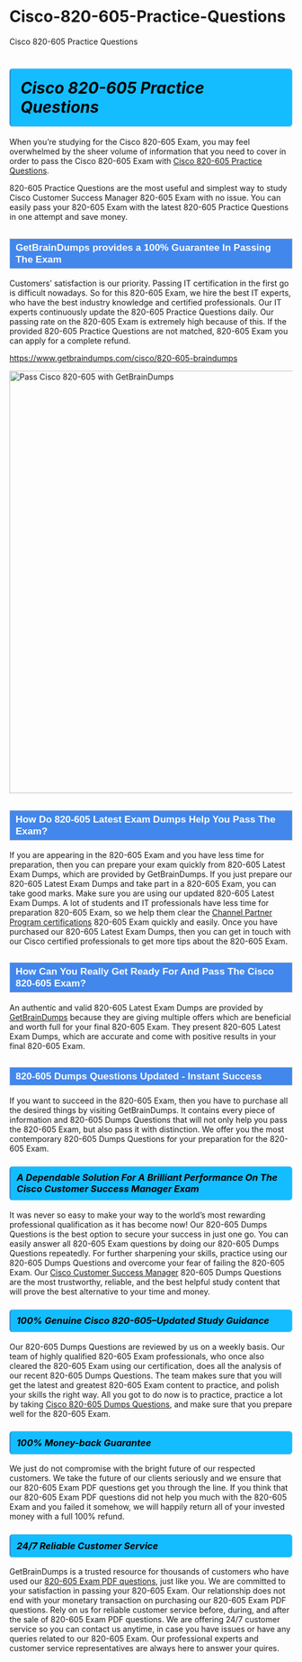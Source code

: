 # Cisco-820-605-Practice-Questions
Cisco 820-605 Practice Questions
<h1><strong><span style="display: block; color: #000000; background: #14BDFF; border: 0.5px solid #AED6F1; border-left: 3px solid #3498DB; padding: .6em; border-radius: 6px;">                     <em>Cisco 820-605 <span class="exam_variation">Practice Questions</span> </em>                </span></strong>            </h1>                        <p>When you’re studying for the Cisco 820-605 Exam, you may feel overwhelmed by the sheer volume of information             that you need to cover in order to pass the Cisco 820-605 Exam with <a href="https://www.getbraindumps.com/cisco/820-605-braindumps">Cisco 820-605 <span class="exam_variation">Practice Questions</span></a>.</p>            <p>820-605 <span class="exam_variation">Practice Questions</span> are the most useful and simplest way to study Cisco Customer Success Manager 820-605 Exam             with no issue. You can easily pass your 820-605 Exam with the latest 820-605 <span class="exam_variation">Practice Questions</span> in one attempt and save money.</p>                        <h2 style="background: #4287ec; border: 1px solid #cccccc; padding: 5px 10px;">                <span style="color: #ffffff;">                    <span style="font-size: 11pt;">                        <span style="line-height: normal;">                            <span style="font-family: Calibri,sans-serif;">                                <strong>                                    <span style="font-size: 13.0pt;">GetBrainDumps provides a 100% Guarantee In Passing The Exam</span>                                </strong>                            </span>                        </span>                    </span>                </span>            </h2>                        <p>Customers’ satisfaction is our priority. Passing IT certification in the first go is difficult nowadays. So for this 820-605 Exam,             we hire the best IT experts, who have the best industry knowledge and certified professionals. Our IT experts continuously update the 820-605 <span class="exam_variation">Practice Questions</span>             daily. Our passing rate on the 820-605 Exam is extremely high because of this. If the provided 820-605 <span class="exam_variation">Practice Questions</span> are not matched, 820-605 Exam you             can apply for a complete refund.</p>                                    <p><a href="https://www.getbraindumps.com/cisco/820-605-braindumps">https://www.getbraindumps.com/cisco/820-605-braindumps</a></p>                        <p><a href="https://www.getbraindumps.com/"><img src="https://www.getbraindumps.com/images/get-updated-exam-questions-with-discount-getbraindumps.jpg" class="postImage" alt="Pass Cisco 820-605 with GetBrainDumps" width="750"></a></p>                                        <h2 style="background: #4287ec; border: 1px solid #cccccc; padding: 5px 10px;">                <span style="color: #ffffff;">                    <span style="font-size: 11pt;">                        <span style="line-height: normal;">                            <span style="font-family: Calibri,sans-serif;">                                <strong>                                    <span style="font-size: 13.0pt;">How Do 820-605 <span class="exam_variation2">Latest Exam Dumps</span> Help You Pass The Exam?</span>                                </strong>                            </span>                        </span>                    </span>                </span>            </h2>                        <p>If you are appearing in the 820-605 Exam and you have less time for preparation, then you can prepare your exam quickly from 820-605 <span class="exam_variation2">Latest Exam Dumps</span>,             which are provided by GetBrainDumps. If you just prepare our 820-605 <span class="exam_variation2">Latest Exam Dumps</span> and take part in a 820-605 Exam, you can take good marks.             Make sure you are using our updated 820-605 <span class="exam_variation2">Latest Exam Dumps</span>. A lot of students and IT professionals have less time for preparation 820-605 Exam,             so we help them clear the <a href="https://www.getbraindumps.com/cisco/channel-partner-program-braindumps.html">Channel Partner Program certifications</a> 820-605 Exam quickly and easily. Once you have purchased             our 820-605 <span class="exam_variation2">Latest Exam Dumps</span>, then you can get in touch with our Cisco certified professionals to get more tips about the 820-605 Exam.</p>                        <h2 style="background: #4287ec; border: 1px solid #cccccc; padding: 5px 10px;">                <span style="color: #ffffff;">                    <span style="font-size: 11pt;">                        <span style="line-height: normal;">                            <span style="font-family: Calibri,sans-serif;">                                <strong>                                    <span style="font-size: 13.0pt;">How Can You Really Get Ready For And Pass The Cisco 820-605 Exam?</span>                                </strong>                            </span>                        </span>                    </span>                </span>            </h2>                        <p>An authentic and valid 820-605 <span class="exam_variation2">Latest Exam Dumps</span> are provided by <a href="https://www.getbraindumps.com/">GetBrainDumps</a> because they are giving multiple offers which are beneficial             and worth full for your final 820-605 Exam. They present 820-605 <span class="exam_variation2">Latest Exam Dumps</span>, which are accurate and come with positive             results in your final 820-605 Exam.</p>                        <h2 style="background: #4287ec; border: 1px solid #cccccc; padding: 5px 10px;">                <span style="color: #ffffff;">                    <span style="font-size: 11pt;">                        <span style="line-height: normal;">                            <span style="font-family: Calibri,sans-serif;">                                <strong>                                    <span style="font-size: 13.0pt;">820-605 <span class="exam_variation3">Dumps Questions</span> Updated - Instant Success</span>                                </strong>                            </span>                        </span>                    </span>                </span>            </h2>                        <p>If you want to succeed in the 820-605 Exam, then you have to purchase all the desired things by visiting GetBrainDumps.             It contains every piece of information and 820-605 <span class="exam_variation3">Dumps Questions</span> that will not only help you pass the 820-605 Exam,             but also pass it with distinction. We offer you the most contemporary 820-605 <span class="exam_variation3">Dumps Questions</span> for your preparation for the 820-605 Exam.</p>                        <h3>                <strong>                    <span style="display: block; color: #000000; background: #14BDFF; border: 0.5px solid #AED6F1; border-left: 3px solid #3498DB; padding: .6em; border-radius: 6px;">                        <em>A Dependable Solution For A Brilliant Performance On The Cisco Customer Success Manager Exam</em>                    </span>                </strong>            </h3>                        <p>It was never so easy to make your way to the world’s most rewarding professional qualification as it has become now! Our 820-605 <span class="exam_variation3">Dumps Questions</span>             is the best option to secure your success in just one go. You can easily answer all 820-605 Exam questions by doing our 820-605 <span class="exam_variation3">Dumps Questions</span>             repeatedly. For further sharpening your skills, practice using our 820-605 <span class="exam_variation3">Dumps Questions</span> and overcome your fear of failing the 820-605 Exam.             Our <a href="https://www.getbraindumps.com/cisco/820-605-braindumps">Cisco Customer Success Manager</a> 820-605 <span class="exam_variation3">Dumps Questions</span> are the most trustworthy, reliable, and the best helpful study             content that will prove the best alternative to your time and money.</p>                        <h3>                <strong>                    <span style="display: block; color: #000000; background: #14BDFF; border: 0.5px solid #AED6F1; border-left: 3px solid #3498DB; padding: .6em; border-radius: 6px;">                        <em>100% Genuine Cisco 820-605–Updated Study Guidance </em>                    </span>                </strong>            </h3>                        <p>Our 820-605 <span class="exam_variation3">Dumps Questions</span> are reviewed by us on a weekly basis. Our team of highly qualified 820-605 Exam professionals, who once also             cleared the 820-605 Exam using our certification, does all the analysis of our recent 820-605 <span class="exam_variation3">Dumps Questions</span>. The team makes sure that you will get the             latest and greatest 820-605 Exam content to practice, and polish your skills the right way. All you got to do now is to practice, practice a lot by             taking <a href="https://www.getbraindumps.com/cisco-braindumps.html">Cisco 820-605 <span class="exam_variation3">Dumps Questions</span></a>, and make sure that you prepare well for the 820-605 Exam.</p>                        <h3>                <strong>                    <span style="display: block; color: #000000; background: #14BDFF; border: 0.5px solid #AED6F1; border-left: 3px solid #3498DB; padding: .6em; border-radius: 6px;">                        <em>100% Money-back Guarantee</em>                    </span>                </strong>            </h3>                        <p>We just do not compromise with the bright future of our respected customers. We take the future of our clients seriously and we ensure that our             820-605 <span class="exam_variation4">Exam PDF questions</span> get you through the line. If you think that our 820-605 <span class="exam_variation4">Exam PDF questions</span> did not help you much with the 820-605 Exam and you             failed it somehow, we will happily return all of your invested money with a full 100% refund.</p>                                    <h3>                <strong>                    <span style="display: block; color: #000000; background: #14BDFF; border: 0.5px solid #AED6F1; border-left: 3px solid #3498DB; padding: .6em; border-radius: 6px;">                        <em>24/7 Reliable Customer Service</em>                    </span>                </strong>            </h3>                        <p>GetBrainDumps is a trusted resource for thousands of customers who have used our <a href="https://www.getbraindumps.com/cisco/820-605-braindumps">820-605 <span class="exam_variation4">Exam PDF questions</span></a>, just like you. We are committed to your             satisfaction in passing your 820-605 Exam. Our relationship does not end with your monetary transaction on purchasing our 820-605 <span class="exam_variation4">Exam PDF questions</span>.             Rely on us for reliable customer service before, during, and after the sale of 820-605 <span class="exam_variation4">Exam PDF questions</span>. We are offering 24/7 customer service so you             can contact us anytime, in case you have issues or have any queries related to our 820-605 Exam. Our professional experts and customer service             representatives are always here to answer your quires.</p>                    
